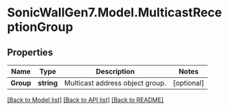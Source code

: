 # SonicWallGen7.Model.MulticastReceptionGroup

## Properties

Name | Type | Description | Notes
------------ | ------------- | ------------- | -------------
**Group** | **string** | Multicast address object group. | [optional] 

[[Back to Model list]](../README.md#documentation-for-models) [[Back to API list]](../README.md#documentation-for-api-endpoints) [[Back to README]](../README.md)

